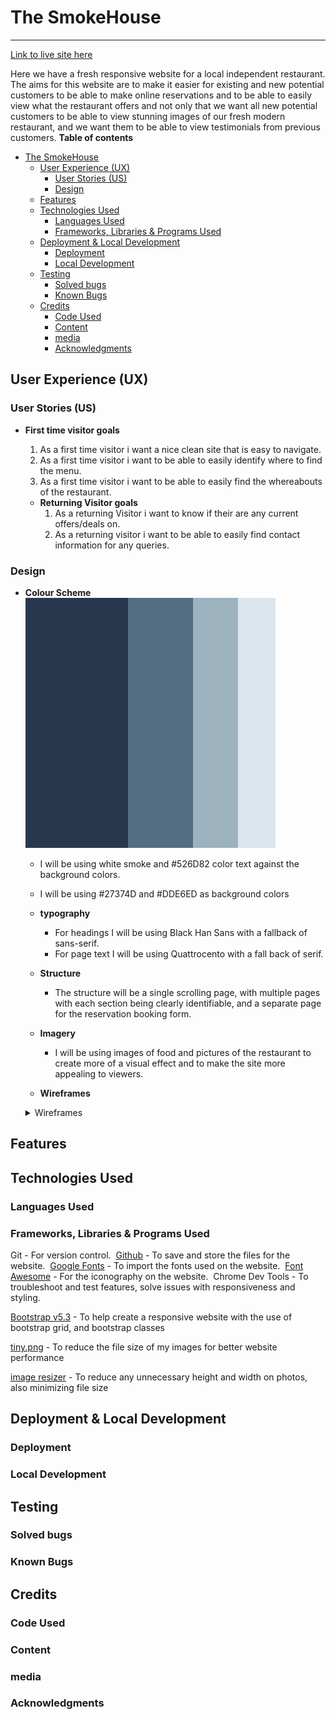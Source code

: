 # The SmokeHouse

------------
[Link to live site here]( https://craig-hudson.github.io/The-SmokeHouse/ "Link to live site here")

Here we have a fresh responsive website for a local independent restaurant.
The aims for this website are to make it easier for existing and new potential customers to be able to make online reservations and to be able to easily view what the restaurant offers and not only that we want all new potential customers to be able to view stunning images of our fresh modern restaurant, and we want them to be able to view testimonials from previous customers.
**Table of contents**

- [The SmokeHouse](#the-smokehouse)
  - [User Experience (UX)](#user-experience-ux)
    - [User Stories (US)](#user-stories-us)
    - [Design](#design)
  - [Features](#features)
  - [Technologies Used](#technologies-used)
    - [Languages Used](#languages-used)
    - [Frameworks, Libraries \& Programs Used](#frameworks-libraries--programs-used)
  - [Deployment \& Local Development](#deployment--local-development)
    - [Deployment](#deployment)
    - [Local Development](#local-development)
  - [Testing](#testing)
    - [Solved bugs](#solved-bugs)
    - [Known Bugs](#known-bugs)
  - [Credits](#credits)
    - [Code Used](#code-used)
    - [Content](#content)
    - [media](#media)
    - [Acknowledgments](#acknowledgments)

## User Experience (UX)

### User Stories (US)

- **First time visitor goals**
    1. As a first time visitor i want a nice clean site that is easy to navigate.
    2. As a first time visitor i want to be able to easily identify where to find the menu.
    3. As a first time visitor i want to be able to easily find the whereabouts of the restaurant.

  - **Returning Visitor goals**
    1. As a returning Visitor i want to know if their are any current offers/deals on.
    2. As a returning visitor i want to be able to easily find contact information for any queries.

### Design

- **Colour Scheme**
    ![color pallette](/assets/readme-images/Color-Hunt-Palette-27374d526d829db2bfdde6ed.png)

  - I will be using white smoke and #526D82 color text against the background colors.
  - I will be using #27374D and #DDE6ED as background colors


  - **typography**
    - For headings I will be using Black Han Sans with a fallback of sans-serif.
    - For page text I will be using Quattrocento with a fall back of serif.

  - **Structure**
    - The structure will be a single scrolling page, with multiple pages with each section being clearly identifiable, and a separate page for the reservation booking form.

  - **Imagery**
    - I will be using images of food and pictures of the restaurant to create more of a visual effect and to make the site more appealing to viewers.

  - **Wireframes**
  <details>
    <summary>Wireframes</summary>

    ![Desktop home page wireframe](/assets/readme-images/desktop-home.png "desktop home page wireframe")
    ![Desktop reservation page wireframe](/assets/readme-images/desktop-reservation-page.png "desktop reservation wireframe")
    ![Tablet home page wireframe](/assets/readme-images/tablet-home.png "tablet home page wireframe")
    ![Tablet reservation page wireframe](/assets/readme-images/tablet-reservation-page.png "tablet reservation wireframe")
    ![Mobile home page wireframe](/assets/readme-images/mobile-home.png "mobile home wireframe")
    ![Mobile reservation page](/assets/readme-images/mobile-reservation-page.png "mobile reservation wireframe")
  </details>

## Features

## Technologies Used

### Languages Used

### Frameworks, Libraries & Programs Used

Git - For version control.
​
[Github](https://github.com/Craig-Hudson) - To save and store the files for the website.
​
[Google Fonts](https://fonts.google.com/) - To import the fonts used on the website.
​
[Font Awesome](https://fontawesome.com/) - For the iconography on the website.
​
Chrome Dev Tools - To troubleshoot and test features, solve issues with responsiveness and styling.

[Bootstrap v5.3](https://getbootstrap.com/docs/5.3/getting-started/download/) - To help create a responsive website with the use of bootstrap grid, and bootstrap classes

[tiny.png](https://tinypng.com/) - To reduce the file size of my images for better website performance

[image resizer](https://imageresizer.com/) - To reduce any unnecessary height and width on photos, also minimizing file size

## Deployment & Local Development

### Deployment

### Local Development

## Testing 

### Solved bugs

### Known Bugs

## Credits

### Code Used

### Content

### media


### Acknowledgments